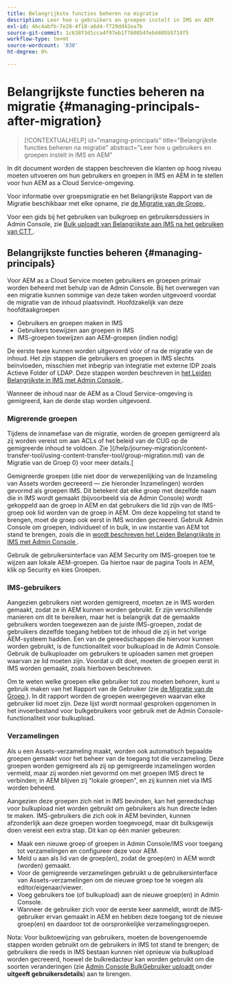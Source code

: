 ```yaml
---
title: Belangrijkste functies beheren na migratie
description: Leer hoe u gebruikers en groepen instelt in IMS en AEM
exl-id: 46c4abfb-7e28-4f18-a6d4-f729dd42ea7b
source-git-commit: 1c638f3d1cca4f97eb1f760054febd405b5714f5
workflow-type: tm+mt
source-wordcount: '830'
ht-degree: 0%

---
```


# Belangrijkste functies beheren na migratie {#managing-principals-after-migration}

>[!CONTEXTUALHELP]
>id="managing-principals"
>title="Belangrijkste functies beheren na migratie"
>abstract="Leer hoe u gebruikers en groepen instelt in IMS en AEM"

In dit document worden de stappen beschreven die klanten op hoog niveau moeten uitvoeren om hun gebruikers en groepen in IMS en AEM in te stellen voor hun AEM as a Cloud Service-omgeving.

Voor informatie over groepsmigratie en het Belangrijkste Rapport van de Migratie beschikbaar met elke opname, zie [ de Migratie van de Groep ](/help/journey-migration/content-transfer-tool/using-content-transfer-tool/group-migration.md).

Voor een gids bij het gebruiken van bulkgroep en gebruikersdossiers in Admin Console, zie [ Bulk uploadt van Belangrijkste aan IMS na het gebruiken van CTT ](/help/journey-migration/content-transfer-tool/using-content-transfer-tool/bulk-principal-uploading.md).

## Belangrijkste functies beheren {#managing-principals}

Voor AEM as a Cloud Service moeten gebruikers en groepen primair worden beheerd met behulp van de Admin Console.  Bij het overwegen van een migratie kunnen sommige van deze taken worden uitgevoerd voordat de migratie van de inhoud plaatsvindt.  Hoofdzakelijk van deze hoofdtaakgroepen

* Gebruikers en groepen maken in IMS
* Gebruikers toewijzen aan groepen in IMS
* IMS-groepen toewijzen aan AEM-groepen (indien nodig)

De eerste twee kunnen worden uitgevoerd vóór of na de migratie van de inhoud.  Het zijn stappen die gebruikers en groepen in IMS slechts beïnvloeden, misschien met inbegrip van integratie met externe IDP zoals Actieve Folder of LDAP.  Deze stappen worden beschreven in [ het Leiden Belangrijkste in IMS met Admin Console ](/help/journey-migration/managing-principals.md).

Wanneer de inhoud naar de AEM as a Cloud Service-omgeving is gemigreerd, kan de derde stap worden uitgevoerd.

### Migrerende groepen

Tijdens de innamefase van de migratie, worden de groepen gemigreerd als zij worden vereist om aan ACLs of het beleid van de CUG op de gemigreerde inhoud te voldoen.  Zie ](/help/journey-migration/content-transfer-tool/using-content-transfer-tool/group-migration.md) van de Migratie van de Groep 0} voor meer details.[

Gemigreerde groepen (die niet door de verwezenlijking van de Inzameling van Assets worden gecreeerd — zie hieronder Inzamelingen) worden gevormd als groepen IMS.  Dit betekent dat elke groep met dezelfde naam die in IMS wordt gemaakt (bijvoorbeeld via de Admin Console) wordt gekoppeld aan de groep in AEM en dat gebruikers die lid zijn van de IMS-groep ook lid worden van de groep in AEM.  Om deze koppeling tot stand te brengen, moet de groep ook eerst in IMS worden gecreeerd.  Gebruik Admin Console om groepen, individueel of in bulk, in uw instantie van AEM tot stand te brengen, zoals die in [ wordt beschreven het Leiden Belangrijkste in IMS met Admin Console ](/help/journey-migration/managing-principals.md).

Gebruik de gebruikersinterface van AEM Security om IMS-groepen toe te wijzen aan lokale AEM-groepen. Ga hiertoe naar de pagina Tools in AEM, klik op Security en kies Groepen.

### IMS-gebruikers

Aangezien gebruikers niet worden gemigreerd, moeten ze in IMS worden gemaakt, zodat ze in AEM kunnen worden gebruikt.  Er zijn verschillende manieren om dit te bereiken, maar het is belangrijk dat de gemaakte gebruikers worden toegewezen aan de juiste IMS-groepen, zodat de gebruikers dezelfde toegang hebben tot de inhoud die zij in het vorige AEM-systeem hadden.  Een van de gereedschappen die hiervoor kunnen worden gebruikt, is de functionaliteit voor bulkupload in de Admin Console. Gebruik de bulkuploader om gebruikers te uploaden samen met groepen waarvan ze lid moeten zijn.  Voordat u dit doet, moeten de groepen eerst in IMS worden gemaakt, zoals hierboven beschreven.

Om te weten welke groepen elke gebruiker tot zou moeten behoren, kunt u gebruik maken van het Rapport van de Gebruiker (zie [ de Migratie van de Groep ](/help/journey-migration/content-transfer-tool/using-content-transfer-tool/group-migration.md)).  In dit rapport worden de groepen weergegeven waarvan elke gebruiker lid moet zijn. Deze lijst wordt normaal gesproken opgenomen in het invoerbestand voor bulkgebruikers voor gebruik met de Admin Console-functionaliteit voor bulkupload.

### Verzamelingen

Als u een Assets-verzameling maakt, worden ook automatisch bepaalde groepen gemaakt voor het beheer van de toegang tot die verzameling.  Deze groepen worden gemigreerd als zij op gemigreerde inzamelingen worden vermeld, maar zij worden niet gevormd om met groepen IMS direct te verbinden; in AEM blijven zij &quot;lokale groepen&quot;, en zij kunnen niet via IMS worden beheerd.

Aangezien deze groepen zich niet in IMS bevinden, kan het gereedschap voor bulkupload niet worden gebruikt om gebruikers als hun directe leden te maken.  IMS-gebruikers die zich ook in AEM bevinden, kunnen afzonderlijk aan deze groepen worden toegevoegd, maar dit bulksgewijs doen vereist een extra stap.  Dit kan op één manier gebeuren:
* Maak een nieuwe groep of groepen in Admin Console/IMS voor toegang tot verzamelingen en configureer deze voor AEM.
* Meld u aan als lid van de groep(en), zodat de groep(en) in AEM wordt (worden) gemaakt.
* Voor de gemigreerde verzamelingen gebruikt u de gebruikersinterface van Assets-verzamelingen om de nieuwe groep toe te voegen als editor/eigenaar/viewer.
* Voeg gebruikers toe (of bulkupload) aan de nieuwe groep(en) in Admin Console.
* Wanneer de gebruiker zich voor de eerste keer aanmeldt, wordt de IMS-gebruiker ervan gemaakt in AEM en hebben deze toegang tot de nieuwe groep(en) en daardoor tot de oorspronkelijke verzamelingsgroepen.

Nota: Voor bulktoewijzing van gebruikers, moeten de bovengenoemde stappen worden gebruikt om de gebruikers in IMS tot stand te brengen; de gebruikers die reeds in IMS bestaan kunnen niet opnieuw via bulkupload worden gecreeerd, hoewel de bulkredacteur kan worden gebruikt om die soorten veranderingen (zie [ Admin Console BulkGebruiker uploadt ](https://helpx.adobe.com/enterprise/using/bulk-upload-users.html) onder **uitgeeft gebruikersdetails**) aan te brengen.
